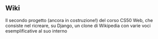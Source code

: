 ## Wiki

Il secondo progetto (ancora in costruzione!) del corso CS50 Web, che consiste nel ricreare, su Django, un clone di Wikipedia con varie voci esemplificative al suo interno